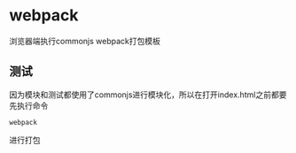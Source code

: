 # webpack
浏览器端执行commonjs webpack打包模板

## 测试
因为模块和测试都使用了commonjs进行模块化，所以在打开index.html之前都要先执行命令
~~~
webpack
~~~
进行打包
